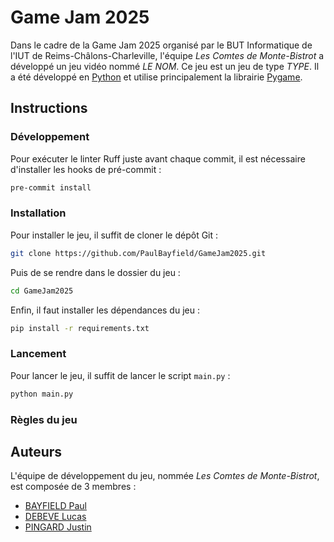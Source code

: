# Game Jam 2025

Dans le cadre de la Game Jam 2025 organisé par le BUT Informatique de l'IUT de Reims-Châlons-Charleville, l'équipe *Les Comtes de Monte-Bistrot* a développé un jeu vidéo nommé *LE NOM*. Ce jeu est un jeu de type *TYPE*. Il a été développé en [Python](https://www.python.org/) et utilise principalement la librairie [Pygame](https://www.pygame.org/docs/).

## Instructions


### Développement

Pour exécuter le linter Ruff juste avant chaque commit, il est nécessaire d'installer les hooks de pré-commit :

```bash
pre-commit install
```

### Installation

Pour installer le jeu, il suffit de cloner le dépôt Git :

```bash
git clone https://github.com/PaulBayfield/GameJam2025.git
```

Puis de se rendre dans le dossier du jeu :

```bash
cd GameJam2025
```

Enfin, il faut installer les dépendances du jeu :

```bash
pip install -r requirements.txt
```

### Lancement

Pour lancer le jeu, il suffit de lancer le script `main.py` :

```bash
python main.py
```

### Règles du jeu


## Auteurs
L'équipe de développement du jeu, nommée *Les Comtes de Monte-Bistrot*, est composée de 3 membres :
- [BAYFIELD Paul](https://github.com/PaulBayfield)
- [DEBEVE Lucas](https://github.com/LucasDebeve)
- [PINGARD Justin](https://github.com/JujuO814)
